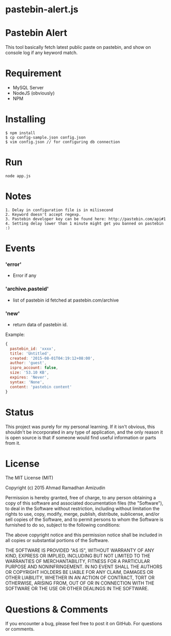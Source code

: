 pastebin-alert.js
=====================

Pastebin Alert
================
This tool basically fetch latest public paste on pastebin, and show on console log if any keyword match.

Requirement
============
* MySQL Server
* NodeJS (obviously)
* NPM


Installing
==========
    $ npm install
    $ cp config-sample.json config.json
    $ vim config.json // for configuring db connection

Run
====
    node app.js

Notes
======
    1. Delay in configuration file is in milisecond
    2. Keyword doesn't accept regexp.
    3. Pastebin developer key can be found here: http://pastebin.com/api#1
    4. Setting delay lower than 1 minute might get you banned on pastebin :)

Events
=======
### 'error'
* Error if any

### 'archive.pasteid'
* list of pastebin id fetched at pastebin.com/archive

### 'new'
* return data of pastebin id.

Example:
```javascript
{
  pastebin_id: 'xxxx',
  title: 'Untitled',
  created: '2015-08-01T04:19:12+08:00',
  author: 'guest',
  ispro_account: false,
  size: '53.10 KB',
  expires: 'Never',
  syntax: 'None',
  content: 'pastebin content'
}
```

Status
======
This project was purely for my personal learning. If it isn't obvious, this shouldn't be incorporated in any type of application, and the only reason it is open source is that if someone would find useful information or parts from it.

License
=======
The MIT License (MIT)

Copyright (c) 2015 Ahmad Ramadhan Amizudin

Permission is hereby granted, free of charge, to any person obtaining a copy
of this software and associated documentation files (the "Software"), to deal
in the Software without restriction, including without limitation the rights
to use, copy, modify, merge, publish, distribute, sublicense, and/or sell
copies of the Software, and to permit persons to whom the Software is
furnished to do so, subject to the following conditions:

The above copyright notice and this permission notice shall be included in all
copies or substantial portions of the Software.

THE SOFTWARE IS PROVIDED "AS IS", WITHOUT WARRANTY OF ANY KIND, EXPRESS OR
IMPLIED, INCLUDING BUT NOT LIMITED TO THE WARRANTIES OF MERCHANTABILITY,
FITNESS FOR A PARTICULAR PURPOSE AND NONINFRINGEMENT. IN NO EVENT SHALL THE
AUTHORS OR COPYRIGHT HOLDERS BE LIABLE FOR ANY CLAIM, DAMAGES OR OTHER
LIABILITY, WHETHER IN AN ACTION OF CONTRACT, TORT OR OTHERWISE, ARISING FROM,
OUT OF OR IN CONNECTION WITH THE SOFTWARE OR THE USE OR OTHER DEALINGS IN THE
SOFTWARE.

Questions & Comments
=====================
If you encounter a bug, please feel free to post it on GitHub. For questions or comments.
